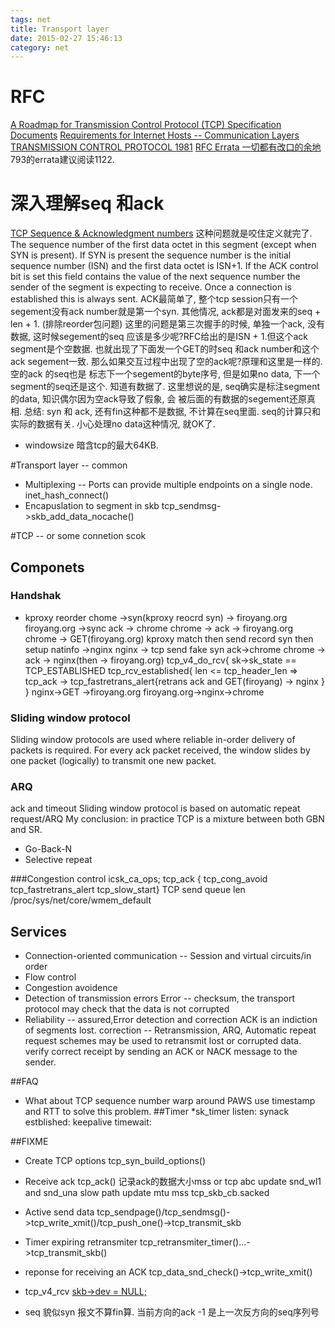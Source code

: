```yaml
---
tags: net
title: Transport layer
date: 2015-02-27 15:46:13
category: net
---
```

# RFC
[A Roadmap for Transmission Control Protocol (TCP) Specification Documents](http://tools.ietf.org/html/rfc7414)
[Requirements for Internet Hosts -- Communication Layers](https://tools.ietf.org/html/rfc1122)
[TRANSMISSION CONTROL PROTOCOL 1981](http://tools.ietf.org/html/rfc793)
[RFC Errata 一切都有改口的余地](http://www.rfc-editor.org/errata_search.php?rfc=1122&rec_status=15&presentation=records)
793的errata建议阅读1122.

# 深入理解seq 和ack
[TCP Sequence & Acknowledgment numbers](http://serverfault.com/questions/593037/tcp-sequence-acknowledgment-numbers)
这种问题就是咬住定义就完了.
The sequence number of the first data octet in this segment (except
    when SYN is present). If SYN is present the sequence number is the
    initial sequence number (ISN) and the first data octet is ISN+1.
If the ACK control bit is set this field contains the value of the
    next sequence number the sender of the segment is expecting to
    receive.  Once a connection is established this is always sent.
ACK最简单了, 整个tcp session只有一个segement没有ack number就是第一个syn.
其他情况, ack都是对面发来的seq + len + 1. (排除reorder包问题)
这里的问题是第三次握手的时候, 单独一个ack, 没有数据, 这时候segement的seq
应该是多少呢?RFC给出的是ISN + 1.但这个ack segment是个空数据.
也就出现了下面发一个GET的时seq 和ack number和这个ack segement一致.
那么如果交互过程中出现了空的ack呢?原理和这里是一样的. 空的ack 的seq也是
标志下一个segement的byte序号, 但是如果no data, 下一个segment的seq还是这个.
知道有数据了.
这里想说的是, seq确实是标注segment的data, 知识偶尔因为空ack导致了假象, 会
被后面的有数据的segement还原真相.
总结:
	syn 和 ack, 还有fin这种都不是数据, 不计算在seq里面.
	seq的计算只和实际的数据有关.
	小心处理no data这种情况, 就OK了.

* windowsize 暗含tcp的最大64KB.


#Transport layer -- common
* Multiplexing --  Ports can provide multiple endpoints on a single node. 
inet_hash_connect()
* Encapuslation to segment in skb
	tcp_sendmsg->skb_add_data_nocache()

#TCP -- or some connetion scok
## Componets
### Handshak
* kproxy reorder
chome ->syn(kproxy reocrd syn) -> firoyang.org
firoyang.org ->sync ack -> chrome
chrome -> ack -> firoyang.org
chrome -> GET(firoyang.org) kproxy match then send record syn then setup natinfo ->nginx
nginx -> tcp send fake syn ack->chrome
chrome -> ack -> nginx(then -> firoyang.org)
tcp_v4_do_rcv{
	sk->sk_state == TCP_ESTABLISHED
	tcp_rcv_established{
	len <= tcp_header_len =>
	tcp_ack -> tcp_fastretrans_alert{retrans ack and GET(firoyang) -> nginx
	}
}
nginx->GET ->firoyang.org
firoyang.org->nginx->chrome

### Sliding window protocol
Sliding window protocols are used where reliable in-order delivery of packets is required.
For every ack packet received, the window slides by one packet (logically) to transmit one new packet.
### ARQ
ack and timeout
Sliding window protocol is based on automatic repeat request/ARQ
My conclusion: in practice TCP is a mixture between both GBN and SR.
* Go-Back-N
* Selective repeat

###Congestion control
icsk_ca_ops;
tcp_ack {
tcp_cong_avoid
tcp_fastretrans_alert
tcp_slow_start}
TCP send queue len /proc/sys/net/core/wmem_default

## Services
* Connection-oriented communication -- Session and virtual circuits/in order
* Flow control
* Congestion avoidence
* Detection of transmission errors
Error --  checksum, the transport protocol may check that the data is not corrupted
* Reliability -- assured,Error detection and correction
ACK is an indiction of segments lost.
correction -- Retransmission, ARQ, Automatic repeat request schemes may be used to retransmit lost or corrupted data.
verify correct receipt by sending an ACK or NACK message to the sender.

##FAQ
* What about TCP sequence number warp around
PAWS use timestamp and RTT to solve this problem.
##Timer
*sk_timer
listen: synack
estblished: keepalive
timewait:

##FIXME
* Create TCP options
tcp_syn_build_options()
* Receive ack
tcp_ack()
记录ack的数据大小mss or tcp abc
update snd_wl1 and snd_una
slow path update mtu mss tcp_skb_cb.sacked
* Active send data
tcp_sendpage()/tcp_sendmsg()->tcp_write_xmit()/tcp_push_one()->tcp_transmit_skb
* Timer expiring retransmiter
tcp_retransmiter_timer()...->tcp_transmit_skb()
* reponse for receiving an ACK
tcp_data_snd_check()->tcp_write_xmit()
* tcp_v4_rcv
[skb->dev = NULL;](http://thread.gmane.org/gmane.linux.network/85613/focus=85614)

* seq
貌似syn 报文不算fin算.
当前方向的ack -1 是上一次反方向的seq序列号
